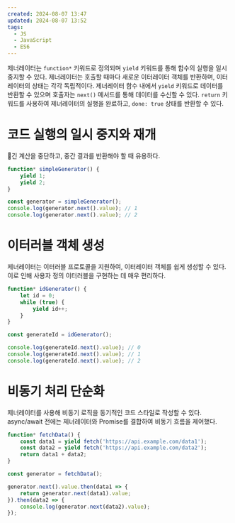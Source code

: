 ```yaml
---
created: 2024-08-07 13:47
updated: 2024-08-07 13:52
tags:
  - JS
  - JavaScript
  - ES6
---
```

제너레이터는 `function*` 키워드로 정의되며 `yield` 키워드를 통해 함수의 실행을 일시 중지할 수 있다.
제너레이터는 호출할 때마다 새로운 이터레이터 객체를 반환하며, 이터레이터의 상태는 각각 독립적이다.
제너레이터 함수 내에서 `yield` 키워드로 데이터를 반환할 수 있으며 호출자는 `next()` 메서드를 통해 데이터를 수신할 수 있다.
`return` 키워드를 사용하여 제너레이터의 실행을 완료하고, `done: true` 상태를 반환할 수 있다.
# 코드 실행의 일시 중지와 재개
긴 계산을 중단하고, 중간 결과를 반환해야 할 때 유용하다.
```js
function* simpleGenerator() {
    yield 1;
    yield 2;
}

const generator = simpleGenerator();
console.log(generator.next().value); // 1
console.log(generator.next().value); // 2
```
# 이터러블 객체 생성
제너레이터는 이터러블 프로토콜을 지원하여, 이터레이터 객체를 쉽게 생성할 수 있다. 이로 인해 사용자 정의 이터러블을 구현하는 데 매우 편리하다.
```js
function* idGenerator() {
    let id = 0;
    while (true) {
        yield id++;
    }
}

const generateId = idGenerator();

console.log(generateId.next().value); // 0
console.log(generateId.next().value); // 1
console.log(generateId.next().value); // 2
```
# 비동기 처리 단순화
제너레이터를 사용해 비동기 로직을 동기적인 코드 스타일로 작성할 수 있다.
async/await 전에는 제너레이터와 Promise를 결합하여 비동기 흐름을 제어했다.
```js
function* fetchData() {
    const data1 = yield fetch('https://api.example.com/data1');
    const data2 = yield fetch('https://api.example.com/data2');
    return data1 + data2;
}

const generator = fetchData();

generator.next().value.then(data1 => {
    return generator.next(data1).value;
}).then(data2 => {
    console.log(generator.next(data2).value);
});
```